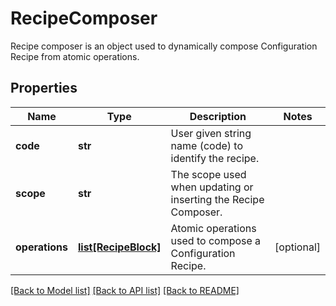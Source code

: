# RecipeComposer

Recipe composer is an object used to dynamically compose Configuration Recipe from atomic operations.

## Properties
Name | Type | Description | Notes
------------ | ------------- | ------------- | -------------
**code** | **str** | User given string name (code) to identify the recipe. | 
**scope** | **str** | The scope used when updating or inserting the Recipe Composer. | 
**operations** | [**list[RecipeBlock]**](RecipeBlock.md) | Atomic operations used to compose a Configuration Recipe. | [optional] 

[[Back to Model list]](../README.md#documentation-for-models) [[Back to API list]](../README.md#documentation-for-api-endpoints) [[Back to README]](../README.md)


